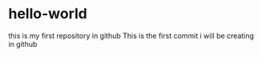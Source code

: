 # hello-world
this is my first repository in github
This is the first commit i will be creating in github
